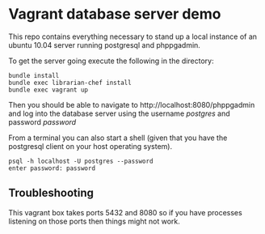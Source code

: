 # Vagrant database server demo

This repo contains everything necessary to stand up a local instance of an
ubuntu 10.04 server running postgresql and phppgadmin.

To get the server going execute the following in the directory:

    bundle install
    bundle exec librarian-chef install
    bundle exec vagrant up

Then you should be able to navigate to http://localhost:8080/phppgadmin and log
into the database server using the username *postgres* and password *password*

From a terminal you can also start a shell (given that you have the postgresql
client on your host operating system).

    psql -h localhost -U postgres --password
    enter password: password

## Troubleshooting

This vagrant box takes ports 5432 and 8080 so if you have processes listening
on those ports then things might not work.

